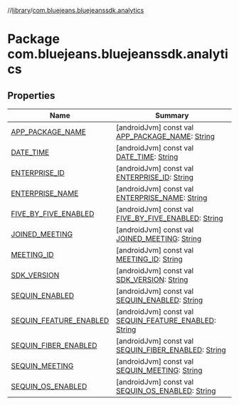 //[library](../../index.md)/[com.bluejeans.bluejeanssdk.analytics](index.md)



# Package com.bluejeans.bluejeanssdk.analytics  


## Properties  
  
|  Name |  Summary | 
|---|---|
| <a name="com.bluejeans.bluejeanssdk.analytics//APP_PACKAGE_NAME/#/PointingToDeclaration/"></a>[APP_PACKAGE_NAME](-a-p-p_-p-a-c-k-a-g-e_-n-a-m-e.md)| <a name="com.bluejeans.bluejeanssdk.analytics//APP_PACKAGE_NAME/#/PointingToDeclaration/"></a> [androidJvm] const val [APP_PACKAGE_NAME](-a-p-p_-p-a-c-k-a-g-e_-n-a-m-e.md): [String](https://kotlinlang.org/api/latest/jvm/stdlib/kotlin/-string/index.html)   <br>|
| <a name="com.bluejeans.bluejeanssdk.analytics//DATE_TIME/#/PointingToDeclaration/"></a>[DATE_TIME](-d-a-t-e_-t-i-m-e.md)| <a name="com.bluejeans.bluejeanssdk.analytics//DATE_TIME/#/PointingToDeclaration/"></a> [androidJvm] const val [DATE_TIME](-d-a-t-e_-t-i-m-e.md): [String](https://kotlinlang.org/api/latest/jvm/stdlib/kotlin/-string/index.html)   <br>|
| <a name="com.bluejeans.bluejeanssdk.analytics//ENTERPRISE_ID/#/PointingToDeclaration/"></a>[ENTERPRISE_ID](-e-n-t-e-r-p-r-i-s-e_-i-d.md)| <a name="com.bluejeans.bluejeanssdk.analytics//ENTERPRISE_ID/#/PointingToDeclaration/"></a> [androidJvm] const val [ENTERPRISE_ID](-e-n-t-e-r-p-r-i-s-e_-i-d.md): [String](https://kotlinlang.org/api/latest/jvm/stdlib/kotlin/-string/index.html)   <br>|
| <a name="com.bluejeans.bluejeanssdk.analytics//ENTERPRISE_NAME/#/PointingToDeclaration/"></a>[ENTERPRISE_NAME](-e-n-t-e-r-p-r-i-s-e_-n-a-m-e.md)| <a name="com.bluejeans.bluejeanssdk.analytics//ENTERPRISE_NAME/#/PointingToDeclaration/"></a> [androidJvm] const val [ENTERPRISE_NAME](-e-n-t-e-r-p-r-i-s-e_-n-a-m-e.md): [String](https://kotlinlang.org/api/latest/jvm/stdlib/kotlin/-string/index.html)   <br>|
| <a name="com.bluejeans.bluejeanssdk.analytics//FIVE_BY_FIVE_ENABLED/#/PointingToDeclaration/"></a>[FIVE_BY_FIVE_ENABLED](-f-i-v-e_-b-y_-f-i-v-e_-e-n-a-b-l-e-d.md)| <a name="com.bluejeans.bluejeanssdk.analytics//FIVE_BY_FIVE_ENABLED/#/PointingToDeclaration/"></a> [androidJvm] const val [FIVE_BY_FIVE_ENABLED](-f-i-v-e_-b-y_-f-i-v-e_-e-n-a-b-l-e-d.md): [String](https://kotlinlang.org/api/latest/jvm/stdlib/kotlin/-string/index.html)   <br>|
| <a name="com.bluejeans.bluejeanssdk.analytics//JOINED_MEETING/#/PointingToDeclaration/"></a>[JOINED_MEETING](-j-o-i-n-e-d_-m-e-e-t-i-n-g.md)| <a name="com.bluejeans.bluejeanssdk.analytics//JOINED_MEETING/#/PointingToDeclaration/"></a> [androidJvm] const val [JOINED_MEETING](-j-o-i-n-e-d_-m-e-e-t-i-n-g.md): [String](https://kotlinlang.org/api/latest/jvm/stdlib/kotlin/-string/index.html)   <br>|
| <a name="com.bluejeans.bluejeanssdk.analytics//MEETING_ID/#/PointingToDeclaration/"></a>[MEETING_ID](-m-e-e-t-i-n-g_-i-d.md)| <a name="com.bluejeans.bluejeanssdk.analytics//MEETING_ID/#/PointingToDeclaration/"></a> [androidJvm] const val [MEETING_ID](-m-e-e-t-i-n-g_-i-d.md): [String](https://kotlinlang.org/api/latest/jvm/stdlib/kotlin/-string/index.html)   <br>|
| <a name="com.bluejeans.bluejeanssdk.analytics//SDK_VERSION/#/PointingToDeclaration/"></a>[SDK_VERSION](-s-d-k_-v-e-r-s-i-o-n.md)| <a name="com.bluejeans.bluejeanssdk.analytics//SDK_VERSION/#/PointingToDeclaration/"></a> [androidJvm] const val [SDK_VERSION](-s-d-k_-v-e-r-s-i-o-n.md): [String](https://kotlinlang.org/api/latest/jvm/stdlib/kotlin/-string/index.html)   <br>|
| <a name="com.bluejeans.bluejeanssdk.analytics//SEQUIN_ENABLED/#/PointingToDeclaration/"></a>[SEQUIN_ENABLED](-s-e-q-u-i-n_-e-n-a-b-l-e-d.md)| <a name="com.bluejeans.bluejeanssdk.analytics//SEQUIN_ENABLED/#/PointingToDeclaration/"></a> [androidJvm] const val [SEQUIN_ENABLED](-s-e-q-u-i-n_-e-n-a-b-l-e-d.md): [String](https://kotlinlang.org/api/latest/jvm/stdlib/kotlin/-string/index.html)   <br>|
| <a name="com.bluejeans.bluejeanssdk.analytics//SEQUIN_FEATURE_ENABLED/#/PointingToDeclaration/"></a>[SEQUIN_FEATURE_ENABLED](-s-e-q-u-i-n_-f-e-a-t-u-r-e_-e-n-a-b-l-e-d.md)| <a name="com.bluejeans.bluejeanssdk.analytics//SEQUIN_FEATURE_ENABLED/#/PointingToDeclaration/"></a> [androidJvm] const val [SEQUIN_FEATURE_ENABLED](-s-e-q-u-i-n_-f-e-a-t-u-r-e_-e-n-a-b-l-e-d.md): [String](https://kotlinlang.org/api/latest/jvm/stdlib/kotlin/-string/index.html)   <br>|
| <a name="com.bluejeans.bluejeanssdk.analytics//SEQUIN_FIBER_ENABLED/#/PointingToDeclaration/"></a>[SEQUIN_FIBER_ENABLED](-s-e-q-u-i-n_-f-i-b-e-r_-e-n-a-b-l-e-d.md)| <a name="com.bluejeans.bluejeanssdk.analytics//SEQUIN_FIBER_ENABLED/#/PointingToDeclaration/"></a> [androidJvm] const val [SEQUIN_FIBER_ENABLED](-s-e-q-u-i-n_-f-i-b-e-r_-e-n-a-b-l-e-d.md): [String](https://kotlinlang.org/api/latest/jvm/stdlib/kotlin/-string/index.html)   <br>|
| <a name="com.bluejeans.bluejeanssdk.analytics//SEQUIN_MEETING/#/PointingToDeclaration/"></a>[SEQUIN_MEETING](-s-e-q-u-i-n_-m-e-e-t-i-n-g.md)| <a name="com.bluejeans.bluejeanssdk.analytics//SEQUIN_MEETING/#/PointingToDeclaration/"></a> [androidJvm] const val [SEQUIN_MEETING](-s-e-q-u-i-n_-m-e-e-t-i-n-g.md): [String](https://kotlinlang.org/api/latest/jvm/stdlib/kotlin/-string/index.html)   <br>|
| <a name="com.bluejeans.bluejeanssdk.analytics//SEQUIN_OS_ENABLED/#/PointingToDeclaration/"></a>[SEQUIN_OS_ENABLED](-s-e-q-u-i-n_-o-s_-e-n-a-b-l-e-d.md)| <a name="com.bluejeans.bluejeanssdk.analytics//SEQUIN_OS_ENABLED/#/PointingToDeclaration/"></a> [androidJvm] const val [SEQUIN_OS_ENABLED](-s-e-q-u-i-n_-o-s_-e-n-a-b-l-e-d.md): [String](https://kotlinlang.org/api/latest/jvm/stdlib/kotlin/-string/index.html)   <br>|


